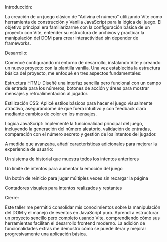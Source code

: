 Introducción:

La creación de un juego clásico de "Adivina el número" utilizando Vite como herramienta de construcción y Vanilla JavaScript para la lógica del juego. El objetivo principal era familiarizarme con la configuración básica de un proyecto con Vite, entender su estructura de archivos y practicar la manipulación del DOM para crear interactividad sin depender de frameworks.


Desarrollo:

Comencé configurando mi entorno de desarrollo, instalando Vite y creando un nuevo proyecto con la plantilla vanilla. Una vez establecida la estructura básica del proyecto, me enfoqué en tres aspectos fundamentales:

Estructura HTML: Diseñé una interfaz sencilla pero funcional con un campo de entrada para los números, botones de acción y áreas para mostrar mensajes y retroalimentación al jugador.

Estilización CSS: Aplicé estilos básicos para hacer el juego visualmente atractivo, asegurándome de que fuera intuitivo y con feedback claro mediante cambios de color en los mensajes.

Lógica JavaScript: Implementé la funcionalidad principal del juego, incluyendo la generación del número aleatorio, validación de entradas, comparación con el número secreto y gestión de los intentos del jugador.

A medida que avanzaba, añadí características adicionales para mejorar la experiencia de usuario:

Un sistema de historial que muestra todos los intentos anteriores

Un límite de intentos para aumentar la emoción del juego

Un botón de reinicio para jugar múltiples veces sin recargar la página

Contadores visuales para intentos realizados y restantes


Cierre:

Este taller me permitió consolidar mis conocimientos sobre la manipulación del DOM y el manejo de eventos en JavaScript puro. Aprendí a estructurar un proyecto sencillo pero completo usando Vite, comprendiendo cómo sus herramientas facilitan el desarrollo frontend moderno. La adición de funcionalidades extras me demostró cómo se puede iterar y mejorar progresivamente una aplicación básica.